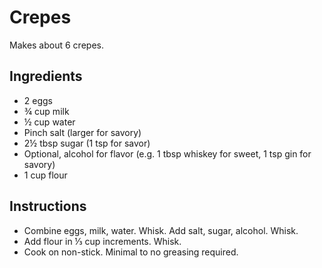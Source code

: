 # Crepes

Makes about 6 crepes.

## Ingredients
 - 2 eggs
 - ¾ cup milk
 - ½ cup water
 - Pinch salt (larger for savory)
 - 2½ tbsp sugar (1 tsp for savor)
 - Optional, alcohol for flavor (e.g. 1 tbsp whiskey for sweet, 1 tsp gin for savory)
 - 1 cup flour

## Instructions

 - Combine eggs, milk, water. Whisk. Add salt, sugar, alcohol. Whisk.
 - Add flour in ⅓ cup increments. Whisk.
 - Cook on non-stick. Minimal to no greasing required.

